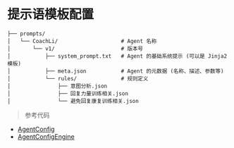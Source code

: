 

# 提示语模板配置

```
├── prompts/
│   └── CoachLi/                    # Agent 名称
│       └── v1/                     # 版本号
│           ├── system_prompt.txt   # Agent 的基础系统提示 (可以是 Jinja2 模板)
│           ├── meta.json           # Agent 的元数据 (名称、描述、参数等)
│           └── rules/              # 规则定义
│               ├── 意图分析.json
│               ├── 回复力量训练相关.json
│               └── 避免回复康复训练相关.json
```

> 参考代码 

* [AgentConfig](../config/agent_config.py)
* [AgentConfigEngine](../config/agent_config_engine.py)
